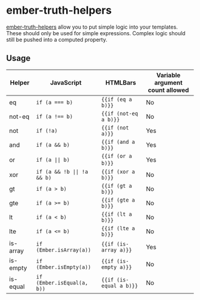# ember-truth-helpers

[ember-truth-helpers](https://github.com/jmurphyau/ember-truth-helpers) allow you to put simple logic into your templates.
These should only be used for simple expressions. Complex logic should still be pushed into a computed property.

## Usage

Helper   | JavaScript                                    | HTMLBars                | Variable argument count allowed |
---------|-----------------------------------------------|-------------------------|---------------------------------|
eq       | `if (a === b)`                                | `{{if (eq a b)}}`       | No                              |
not-eq   | `if (a !== b)`                                | `{{if (not-eq a b)}}`   | No                              |
not      | `if (!a)`                                     | `{{if (not a)}}`        | Yes                             |
and      | `if (a && b)`                                 | `{{if (and a b)}}`      | Yes                             |
or       | <code>if (a &#124;&#124; b)</code>            | `{{if (or a b)}}`       | Yes                             |
xor      | <code>if (a && !b &#124;&#124; !a && b)</code>| `{{if (xor a b)}}`      | No                              |
gt       | `if (a > b)`                                  | `{{if (gt a b)}}`       | No                              |
gte      | `if (a >= b)`                                 | `{{if (gte a b)}}`      | No                              |
lt       | `if (a < b)`                                  | `{{if (lt a b)}}`       | No                              |
lte      | `if (a <= b)`                                 | `{{if (lte a b)}}`      | No                              |
is-array | `if (Ember.isArray(a))`                       | `{{if (is-array a)}}`   | Yes                             |
is-empty | `if (Ember.isEmpty(a))`                       | `{{if (is-empty a)}}`   | No                             |
is-equal | `if (Ember.isEqual(a, b))`                    | `{{if (is-equal a b)}}` | No                              |
